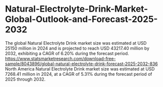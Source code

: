 # Natural-Electrolyte-Drink-Market-Global-Outlook-and-Forecast-2025-2032
The global Natural Electrolyte Drink market size was estimated at USD 25150 million in 2024 and is projected to reach USD 43217.40 million by 2032, exhibiting a CAGR of 6.20% during the forecast period.
https://www.statsmarketresearch.com/download-free-sample/8043896/global-natural-electrolyte-drink-forecast-2025-2032-836
North America Natural Electrolyte Drink market size was estimated at USD 7268.41 million in 2024, at a CAGR of 5.31% during the forecast period of 2025 through 2032.

